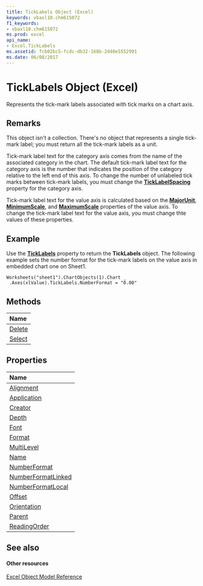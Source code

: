 ```yaml
---
title: TickLabels Object (Excel)
keywords: vbaxl10.chm615072
f1_keywords:
- vbaxl10.chm615072
ms.prod: excel
api_name:
- Excel.TickLabels
ms.assetid: fcb02bc5-fcdc-db32-168b-2d40e5552991
ms.date: 06/08/2017
---
```



# TickLabels Object (Excel)

Represents the tick-mark labels associated with tick marks on a chart axis.


## Remarks

This object isn't a collection. There's no object that represents a single tick-mark label; you must return all the tick-mark labels as a unit.

Tick-mark label text for the category axis comes from the name of the associated category in the chart. The default tick-mark label text for the category axis is the number that indicates the position of the category relative to the left end of this axis. To change the number of unlabeled tick marks between tick-mark labels, you must change the **[TickLabelSpacing](axis-ticklabelspacing-property-excel.md)** property for the category axis.

Tick-mark label text for the value axis is calculated based on the **[MajorUnit](axis-majorunit-property-excel.md)**, **[MinimumScale](axis-minimumscale-property-excel.md)**, and **[MaximumScale](axis-maximumscale-property-excel.md)** properties of the value axis. To change the tick-mark label text for the value axis, you must change thte values of these properties.


## Example

Use the **[TickLabels](axis-ticklabels-property-excel.md)** property to return the **TickLabels** object. The following example sets the number format for the tick-mark labels on the value axis in embedded chart one on Sheet1.


```
Worksheets("sheet1").ChartObjects(1).Chart _ 
 .Axes(xlValue).TickLabels.NumberFormat = "0.00"
```


## Methods



|**Name**|
|:-----|
|[Delete](ticklabels-delete-method-excel.md)|
|[Select](ticklabels-select-method-excel.md)|

## Properties



|**Name**|
|:-----|
|[Alignment](ticklabels-alignment-property-excel.md)|
|[Application](ticklabels-application-property-excel.md)|
|[Creator](ticklabels-creator-property-excel.md)|
|[Depth](ticklabels-depth-property-excel.md)|
|[Font](ticklabels-font-property-excel.md)|
|[Format](ticklabels-format-property-excel.md)|
|[MultiLevel](ticklabels-multilevel-property-excel.md)|
|[Name](ticklabels-name-property-excel.md)|
|[NumberFormat](ticklabels-numberformat-property-excel.md)|
|[NumberFormatLinked](ticklabels-numberformatlinked-property-excel.md)|
|[NumberFormatLocal](ticklabels-numberformatlocal-property-excel.md)|
|[Offset](ticklabels-offset-property-excel.md)|
|[Orientation](ticklabels-orientation-property-excel.md)|
|[Parent](ticklabels-parent-property-excel.md)|
|[ReadingOrder](ticklabels-readingorder-property-excel.md)|

## See also


#### Other resources


[Excel Object Model Reference](http://msdn.microsoft.com/library/11ea8598-8a20-92d5-f98b-0da04263bf2c%28Office.15%29.aspx)
